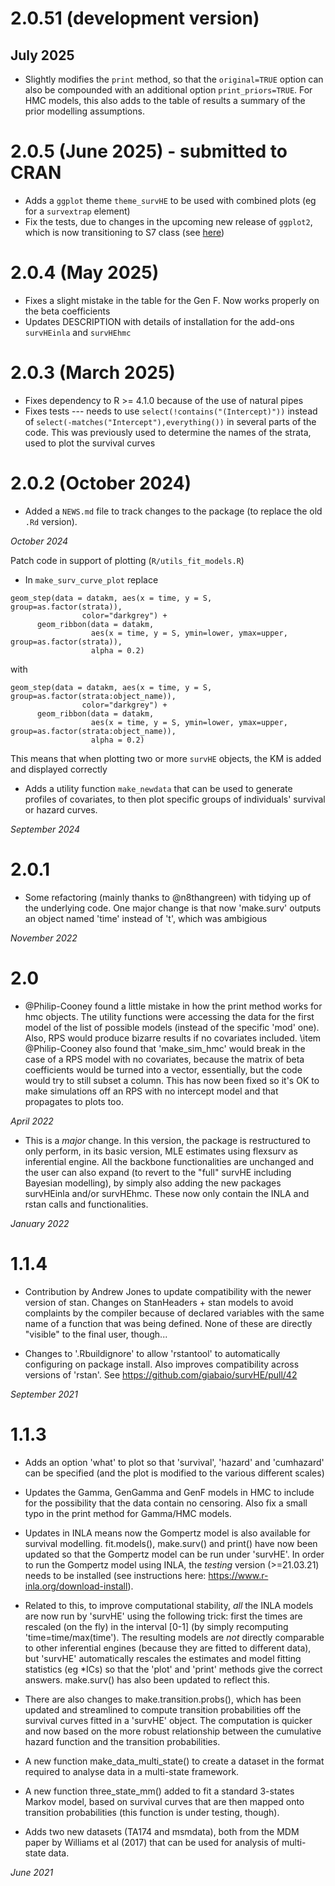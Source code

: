 # 2.0.51 (development version)
## July 2025

* Slightly modifies the `print` method, so that the `original=TRUE` option can also be compounded with an additional option `print_priors=TRUE`. For HMC models, this also adds to the table of results a summary of the prior modelling assumptions.

# 2.0.5 (June 2025) - submitted to CRAN

* Adds a `ggplot` theme `theme_survHE` to be used with combined plots (eg for a `survextrap` element)
* Fix the tests, due to changes in the upcoming new release of `ggplot2`, which is now transitioning to S7 class (see [here](https://github.com/tidyverse/ggplot2/issues/6498))

# 2.0.4 (May 2025)

* Fixes a slight mistake in the table for the Gen F. Now works properly on the beta coefficients
* Updates DESCRIPTION with details of installation for the add-ons `survHEinla` and `survHEhmc`

# 2.0.3 (March 2025)

* Fixes dependency to R >= 4.1.0 because of the use of natural pipes
* Fixes tests --- needs to use `select(!contains("(Intercept)"))` instead of `select(-matches("Intercept"),everything())` in several parts of the code. This was previously used to determine the names of the strata, used to plot the survival curves

# 2.0.2 (October 2024)

* Added a `NEWS.md` file to track changes to the package (to replace the old `.Rd` version).

_October 2024_

Patch code in support of plotting (`R/utils_fit_models.R`)

* In `make_surv_curve_plot` replace 
```
geom_step(data = datakm, aes(x = time, y = S, group=as.factor(strata)),
                color="darkgrey") + 
      geom_ribbon(data = datakm,
                  aes(x = time, y = S, ymin=lower, ymax=upper, group=as.factor(strata)),
                  alpha = 0.2) 
```
with
```
geom_step(data = datakm, aes(x = time, y = S, group=as.factor(strata:object_name)),
                color="darkgrey") + 
      geom_ribbon(data = datakm,
                  aes(x = time, y = S, ymin=lower, ymax=upper, group=as.factor(strata:object_name)),
                  alpha = 0.2) 
```
This means that when plotting two or more `survHE` objects, the KM is added and displayed correctly

* Adds a utility function `make_newdata` that can be used to generate profiles of covariates, to then plot specific groups of individuals' survival or hazard curves.

_September 2024_

# 2.0.1

* Some refactoring (mainly thanks to @n8thangreen) with tidying up of the underlying code. One major change is that now 'make.surv' outputs an object named 'time' instead of 't', which was ambigious

_November 2022_

# 2.0

* @Philip-Cooney found a little mistake in how the print method works for hmc objects. The utility functions were accessing the data for the     first model of the list of possible models (instead of the specific 'mod' one). Also, RPS would produce bizarre results if no covariates included.
    \item @Philip-Cooney also found that 'make_sim_hmc' would break in the case of a RPS model with no covariates, because the matrix of beta coefficients would be turned into a vector, essentially, but the code would try to still subset a column. This has now been fixed so it's OK to make simulations off an RPS with no intercept model and that propagates to plots too.
    
_April 2022_

* This is a *major* change. In this version, the package is restructured to only perform, in its basic version, MLE estimates using flexsurv as 
    inferential engine. All the backbone functionalities are unchanged and the user can also expand (to revert to the "full" survHE including Bayesian modelling), by simply also adding the new packages survHEinla and/or survHEhmc. These now only contain the INLA and rstan calls and functionalities.
    
_January 2022_

# 1.1.4

* Contribution by Andrew Jones to update compatibility with the newer version of stan. Changes on StanHeaders + stan models to avoid complaints by 
the compiler because of declared variables with the same name of a function that was being defined. None of these are directly "visible" to the final user, though...

* Changes to '.Rbuildignore' to allow 'rstantool' to automatically configuring on package install. Also improves compatibility across versions of
'rstan'. See https://github.com/giabaio/survHE/pull/42

_September 2021_

# 1.1.3

* Adds an option 'what' to plot so that 'survival', 'hazard' and 'cumhazard' can be specified (and the plot is modified to the various different scales)

* Updates the Gamma, GenGamma and GenF models in HMC to include for the possibility that the data contain no censoring. Also fix a small typo in the print method for Gamma/HMC models.

* Updates in INLA means now the Gompertz model is also available for survival modelling. fit.models(), make.surv() and print() have now been updated so that the Gompertz model can be run under 'survHE'. In order to run the Gompertz model using INLA, the *testing* version (>=21.03.21) needs to be installed (see instructions here: https://www.r-inla.org/download-install).

* Related to this, to improve computational stability, *all* the INLA models are now run by 'survHE' using the following trick: first the times are rescaled (on the fly) in the interval [0-1] (by simply recomputing 'time=time/max(time'). The resulting models are *not* directly comparable to other inferential engines (because they are fitted to different data), but 'survHE' automatically rescales the estimates and model fitting statistics (eg *ICs) so that the 'plot' and 'print' methods give the correct answers. make.surv() has also been updated to reflect this.

* There are also changes to make.transition.probs(), which has been updated and streamlined to compute transition probabilities off the survival curves fitted in a 'survHE' object. The computation is quicker and now based on the more robust relationship between the cumulative hazard function
and the transition probabilities.

* A new function make_data_multi_state() to create a dataset in the format required to analyse data in a multi-state framework.

* A new function three_state_mm() added to fit a standard 3-states Markov model, based on survival curves that are then mapped onto transition probabilities (this function is under testing, though).

* Adds two new datasets (TA174 and msmdata), both from the MDM paper by Williams et al (2017) that can be used for analysis of multi-state data.

_June 2021_
